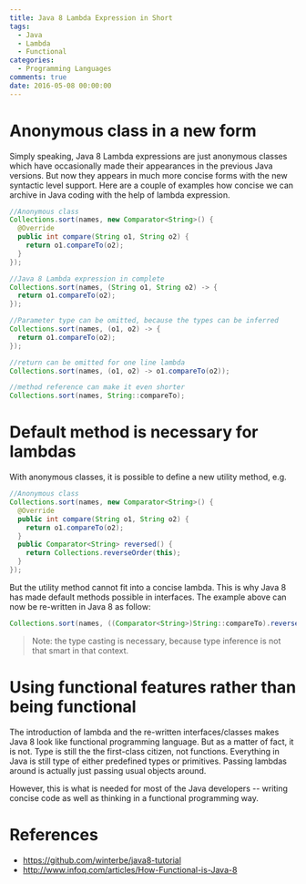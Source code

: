 ```yaml
---
title: Java 8 Lambda Expression in Short
tags:
  - Java
  - Lambda
  - Functional
categories:
  - Programming Languages
comments: true
date: 2016-05-08 00:00:00
---
```


# Anonymous class in a new form

Simply speaking, Java 8 Lambda expressions are just anonymous classes which have occasionally made their appearances in the previous Java versions. But now they appears in much more concise forms with the new syntactic level support. Here are a couple of examples how concise we can archive in Java coding with the help of lambda expression.

```Java
//Anonymous class
Collections.sort(names, new Comparator<String>() {
  @Override
  public int compare(String o1, String o2) {
    return o1.compareTo(o2);
  }
});

//Java 8 Lambda expression in complete 
Collections.sort(names, (String o1, String o2) -> {
  return o1.compareTo(o2);
});

//Parameter type can be omitted, because the types can be inferred
Collections.sort(names, (o1, o2) -> {
  return o1.compareTo(o2);
});

//return can be omitted for one line lambda
Collections.sort(names, (o1, o2) -> o1.compareTo(o2));

//method reference can make it even shorter
Collections.sort(names, String::compareTo);
```
# Default method is necessary for lambdas
With anonymous classes, it is possible to define a new utility method, e.g.

```Java
//Anonymous class
Collections.sort(names, new Comparator<String>() {
  @Override
  public int compare(String o1, String o2) {
    return o1.compareTo(o2);
  }
  public Comparator<String> reversed() {
    return Collections.reverseOrder(this);
  }
});
```

But the utility method cannot fit into a concise lambda. This is why Java 8 has made default methods possible in interfaces. The example above can now be re-written in Java 8 as follow: 
```Java    
Collections.sort(names, ((Comparator<String>)String::compareTo).reversed());
```
>Note: the type casting is necessary, because type inference is not that smart in that context.

# Using functional features rather than being functional
The introduction of lambda and the re-written interfaces/classes makes Java 8 look like functional programming language. But as a matter of fact, it is not. Type is still the the first-class citizen, not functions. Everything in Java is still type of either predefined types or primitives. Passing lambdas around is actually just passing usual objects around. 

However, this is what is needed for most of the Java developers -- writing concise code as well as thinking in a functional programming way. 

# References
* https://github.com/winterbe/java8-tutorial
* http://www.infoq.com/articles/How-Functional-is-Java-8
